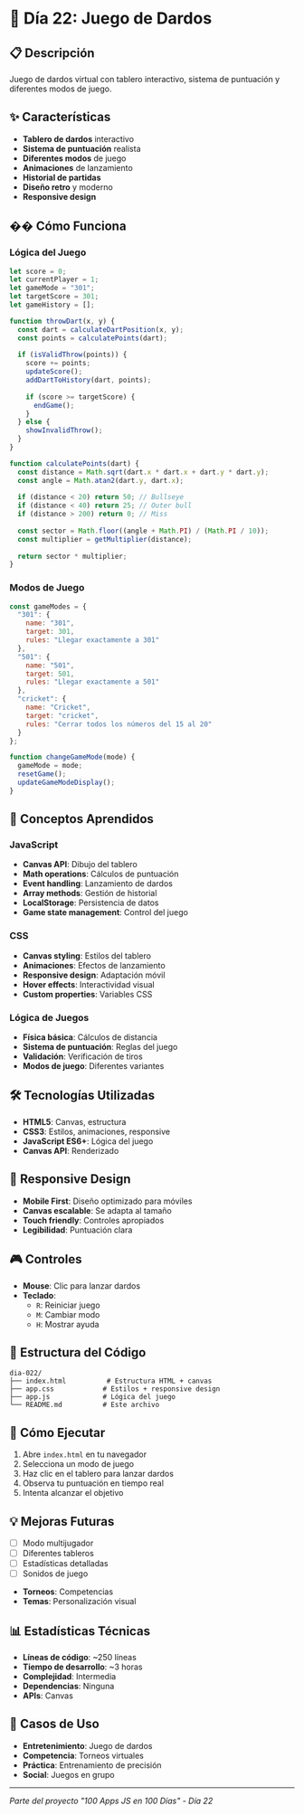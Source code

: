 # 🎯 Día 22: Juego de Dardos

## 📋 Descripción
Juego de dardos virtual con tablero interactivo, sistema de puntuación y diferentes modos de juego.

## ✨ Características
- **Tablero de dardos** interactivo
- **Sistema de puntuación** realista
- **Diferentes modos** de juego
- **Animaciones** de lanzamiento
- **Historial de partidas**
- **Diseño retro** y moderno
- **Responsive design**

## �� Cómo Funciona

### Lógica del Juego
```javascript
let score = 0;
let currentPlayer = 1;
let gameMode = "301";
let targetScore = 301;
let gameHistory = [];

function throwDart(x, y) {
  const dart = calculateDartPosition(x, y);
  const points = calculatePoints(dart);
  
  if (isValidThrow(points)) {
    score += points;
    updateScore();
    addDartToHistory(dart, points);
    
    if (score >= targetScore) {
      endGame();
    }
  } else {
    showInvalidThrow();
  }
}

function calculatePoints(dart) {
  const distance = Math.sqrt(dart.x * dart.x + dart.y * dart.y);
  const angle = Math.atan2(dart.y, dart.x);
  
  if (distance < 20) return 50; // Bullseye
  if (distance < 40) return 25; // Outer bull
  if (distance > 200) return 0; // Miss
  
  const sector = Math.floor((angle + Math.PI) / (Math.PI / 10));
  const multiplier = getMultiplier(distance);
  
  return sector * multiplier;
}
```

### Modos de Juego
```javascript
const gameModes = {
  "301": {
    name: "301",
    target: 301,
    rules: "Llegar exactamente a 301"
  },
  "501": {
    name: "501", 
    target: 501,
    rules: "Llegar exactamente a 501"
  },
  "cricket": {
    name: "Cricket",
    target: "cricket",
    rules: "Cerrar todos los números del 15 al 20"
  }
};

function changeGameMode(mode) {
  gameMode = mode;
  resetGame();
  updateGameModeDisplay();
}
```

## 🎯 Conceptos Aprendidos

### JavaScript
- **Canvas API**: Dibujo del tablero
- **Math operations**: Cálculos de puntuación
- **Event handling**: Lanzamiento de dardos
- **Array methods**: Gestión de historial
- **LocalStorage**: Persistencia de datos
- **Game state management**: Control del juego

### CSS
- **Canvas styling**: Estilos del tablero
- **Animaciones**: Efectos de lanzamiento
- **Responsive design**: Adaptación móvil
- **Hover effects**: Interactividad visual
- **Custom properties**: Variables CSS

### Lógica de Juegos
- **Física básica**: Cálculos de distancia
- **Sistema de puntuación**: Reglas del juego
- **Validación**: Verificación de tiros
- **Modos de juego**: Diferentes variantes

## 🛠️ Tecnologías Utilizadas
- **HTML5**: Canvas, estructura
- **CSS3**: Estilos, animaciones, responsive
- **JavaScript ES6+**: Lógica del juego
- **Canvas API**: Renderizado

## 📱 Responsive Design
- **Mobile First**: Diseño optimizado para móviles
- **Canvas escalable**: Se adapta al tamaño
- **Touch friendly**: Controles apropiados
- **Legibilidad**: Puntuación clara

## 🎮 Controles
- **Mouse**: Clic para lanzar dardos
- **Teclado**: 
  - `R`: Reiniciar juego
  - `M`: Cambiar modo
  - `H`: Mostrar ayuda

## 🔧 Estructura del Código
```
dia-022/
├── index.html          # Estructura HTML + canvas
├── app.css            # Estilos + responsive design
├── app.js             # Lógica del juego
└── README.md          # Este archivo
```

## 🚀 Cómo Ejecutar
1. Abre `index.html` en tu navegador
2. Selecciona un modo de juego
3. Haz clic en el tablero para lanzar dardos
4. Observa tu puntuación en tiempo real
5. Intenta alcanzar el objetivo

## 💡 Mejoras Futuras
- [ ] Modo multijugador
- [ ] Diferentes tableros
- [ ] Estadísticas detalladas
- [ ] Sonidos de juego
- **Torneos**: Competencias
- **Temas**: Personalización visual

## 📊 Estadísticas Técnicas
- **Líneas de código**: ~250 líneas
- **Tiempo de desarrollo**: ~3 horas
- **Complejidad**: Intermedia
- **Dependencias**: Ninguna
- **APIs**: Canvas

## 🎯 Casos de Uso
- **Entretenimiento**: Juego de dardos
- **Competencia**: Torneos virtuales
- **Práctica**: Entrenamiento de precisión
- **Social**: Juegos en grupo

---
*Parte del proyecto "100 Apps JS en 100 Días" - Día 22*
